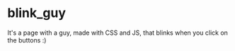 # blink_guy
It's a page with a guy, made with CSS and JS, that blinks when you click on the buttons :)
